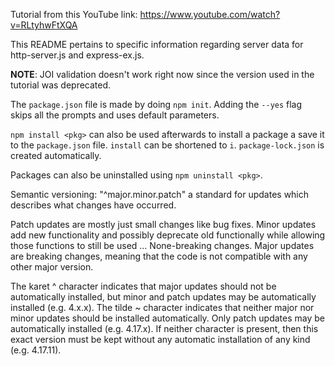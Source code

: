Tutorial from this YouTube link: https://www.youtube.com/watch?v=RLtyhwFtXQA



This README pertains to specific information regarding server data for http-server.js and express-ex.js.

**NOTE**: JOI validation doesn't work right now since the version used in the tutorial was deprecated.



The `package.json` file is made by doing `npm init`.
Adding the `--yes` flag skips all the prompts and uses default parameters.

`npm install <pkg>` can also be used afterwards to install a package a save it to the `package.json` file.
`install` can be shortened to `i`.
`package-lock.json` is created automatically.

Packages can also be uninstalled using `npm uninstall <pkg>`.



Semantic versioning: "^major.minor.patch" a standard for updates which describes what changes have occurred.

Patch updates are mostly just small changes like bug fixes.
Minor updates add new functionality and possibly deprecate old functionally while allowing those functions to still be used ... None-breaking changes.
Major updates are breaking changes, meaning that the code is not compatible with any other major version.

The karet ^ character indicates that major updates should not be automatically installed, but minor and patch updates may be automatically installed (e.g. 4.x.x).
The tilde ~ character indicates that neither major nor minor updates should be installed automatically. Only patch updates may be automatically installed (e.g. 4.17.x).
If neither character is present, then this exact version must be kept without any automatic installation of any kind (e.g. 4.17.11).

